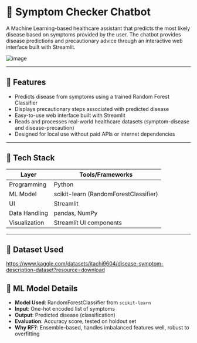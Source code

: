 # 🤖 Symptom Checker Chatbot

A Machine Learning-based healthcare assistant that predicts the most likely disease based on symptoms provided by the user. The chatbot provides disease predictions and precautionary advice through an interactive web interface built with Streamlit.

![image](https://github.com/user-attachments/assets/fb0de240-772a-4c3f-97c4-2525f45e64b7)

---

## 🚀 Features

-  Predicts disease from symptoms using a trained Random Forest Classifier
-  Displays precautionary steps associated with predicted disease
-  Easy-to-use web interface built with Streamlit
-  Reads and processes real-world healthcare datasets (symptom-disease and disease-precaution)
-  Designed for local use without paid APIs or internet dependencies

---

## 🧰 Tech Stack

| Layer         | Tools/Frameworks                         |
|---------------|-------------------------------------------|
| Programming   | Python                                   |
| ML Model      | scikit-learn (RandomForestClassifier)    |
| UI            | Streamlit                                |
| Data Handling | pandas, NumPy                            |
| Visualization | Streamlit UI components                  |

---

## 📁 Dataset Used
https://www.kaggle.com/datasets/itachi9604/disease-symptom-description-dataset?resource=download

## 🧠 ML Model Details

- **Model Used**: RandomForestClassifier from `scikit-learn`
- **Input**: One-hot encoded list of symptoms
- **Output**: Predicted disease (classification)
- **Evaluation**: Accuracy score, tested on holdout set
- **Why RF?**: Ensemble-based, handles imbalanced features well, robust to overfitting

